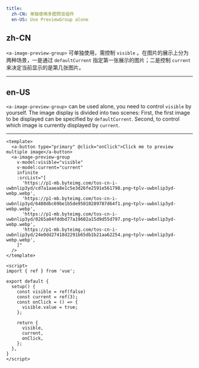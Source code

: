 ```yaml
title:
  zh-CN: 单独使用多图预览组件
  en-US: Use PreviewGroup alone
```

## zh-CN

`<a-image-preview-group>` 可单独使用，需控制 `visible` 。在图片的展示上分为两种场景，一是通过 `defaultCurrent` 指定第一张展示的图片；二是控制 `current` 来决定当前显示的是第几张图片。

---

## en-US

`<a-image-preview-group>` can be used alone, you need to control `visible` by yourself. The image display is divided into two scenes: First, the first image to be displayed can be specified by `defaultCurrent`. Second, to control which image is currently displayed by `current`.

---

```vue
<template>
  <a-button type="primary" @click="onClick">Click me to preview multiple image</a-button>
  <a-image-preview-group
    v-model:visible="visible"
    v-model:current="current"
    infinite
    :srcList="[
      'https://p1-mb.byteimg.com/tos-cn-i-uwbnlip3yd/cd7a1aaea8e1c5e3d26fe2591e561798.png~tplv-uwbnlip3yd-webp.webp',
      'https://p1-mb.byteimg.com/tos-cn-i-uwbnlip3yd/6480dbc69be1b5de95010289787d64f1.png~tplv-uwbnlip3yd-webp.webp',
      'https://p1-mb.byteimg.com/tos-cn-i-uwbnlip3yd/0265a04fddbd77a19602a15d9d55d797.png~tplv-uwbnlip3yd-webp.webp',
      'https://p1-mb.byteimg.com/tos-cn-i-uwbnlip3yd/24e0dd27418d2291b65db1b21aa62254.png~tplv-uwbnlip3yd-webp.webp',
    ]"
  />
</template>

<script>
import { ref } from 'vue';

export default {
  setup() {
    const visible = ref(false)
    const current = ref(3);
    const onClick = () => {
      visible.value = true;
    };

    return {
      visible,
      current,
      onClick,
    };
  },
}
</script>
```
